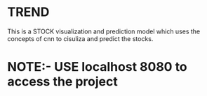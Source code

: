 # TREND
 This is a STOCK visualization and prediction model which uses the concepts of cnn to cisuliza and predict the stocks.
# NOTE:- USE localhost 8080 to access the project
